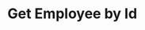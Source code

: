 # Get Employee by Id

<api-endpoint openapi-path="../../Writerside/openapi.yaml" method="GET" endpoint="/api/v1/employees/{id}"/>
